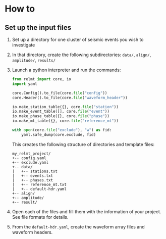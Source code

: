 # How to

## Set up the input files

1. Set up a directory for one cluster of seismic events you wish to investigate

2. In that directory, create the following subdirectories: ``data/``,
``align/``, ``amplitude/``, ``results/``

3. Launch a python interpreter and run the commands:

    ```python
    from relmt import core, io
    import yaml

    core.Config().to_file(core.file("config"))
    core.Header().to_file(core.file("waveform_header"))

    io.make_station_table({}, core.file("station"))
    io.make_event_table([], core.file("event"))
    io.make_phase_table({}, core.file("phase"))
    io.make_mt_table({}, core.file("reference_mt"))

    with open(core.file("exclude"), "w") as fid:
        yaml.safe_dump(core.exclude, fid)
    ```

    This creates the following structure of directories and template files:

    ```none
    my_relmt_project/
    +-- config.yaml
    +-- exclude.yaml
    +-- data/
    |   +-- stations.txt
    |   +-- events.txt
    |   +-- phases.txt
    |   +-- reference_mt.txt
    |   +-- default-hdr.yaml
    +-- align/
    +-- amplitude/
    +-- result/
    ```

4. Open each of the files and fill them with the information of your project.
See file formats for details.

5. From the `default-hdr.yaml`, create the waveform array files and waveform headers.
